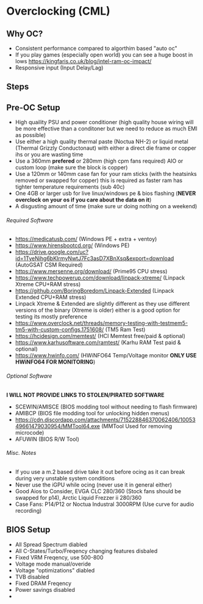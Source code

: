 # Overclocking (CML)

## Why OC?
- Consistent performance compared to algorthim based "auto oc"
- If you play games (especially open world) you can see a huge boost in lows https://kingfaris.co.uk/blog/intel-ram-oc-impact/
- Responsive input (Input Delay/Lag)

## Steps

## Pre-OC Setup

- High quaility PSU and power conditioner (high quality house wiring will be more effective than a conditoner but we need to reduce as much EMI as possible)
- Use either a high quality thermal paste (Noctua NH-2) or liquid metal (Thermal Grizzly Conductonaut) with either a direct die frame or copper ihs or you are wasting time
- Use a 360mm **prefered** or 280mm (high cpm fans required) AIO or custom loop (make sure the block is copper)
- Use a 120mm or 140mm case fan for your ram sticks (with the heatsinks removed or swapped for copper) this is required as faster ram has tighter temperature requirements (sub 40c)
- One 4GB or larger usb for live linux/windows pe & bios flashing (**NEVER overclock on your os if you care about the data on it**)
- A disgusting amount of time (make sure ur doing nothing on a weekend)

###### Required Software 

- https://medicatusb.com/ (Windows PE + extra + ventoy)
- https://www.hirensbootcd.org/ (Windows PE)
- https://drive.google.com/uc?id=1TyeNihg6bKIrmyNwtJ7Fc3asD7XBnXsq&export=download (AutoGSAT CSM Required)
- https://www.mersenne.org/download/ (Prime95 CPU stress)
- https://www.techpowerup.com/download/linpack-xtreme/ (Linpack Xtreme CPU+RAM stress)
- https://github.com/BoringBoredom/Linpack-Extended (Linpack Extended CPU+RAM stress)
- Linpack Xtreme & Extended are slightly different as they use different versions of the binary (Xtreme is older) either is a good option for testing its mostly preference
- https://www.overclock.net/threads/memory-testing-with-testmem5-tm5-with-custom-configs.1751608/ (TM5 Ram Test)
- https://hcidesign.com/memtest/ (HCI Memtest free/paid & optional)
- https://www.karhusoftware.com/ramtest/ (Karhu RAM Test paid & optional)
- https://www.hwinfo.com/ (HWiNFO64 Temp/Voltage monitor **ONLY USE HWiNFO64 FOR MONITORING**)



###### Optional Software 
**I WILL NOT PROVIDE LINKS TO STOLEN/PIRATED SOFTWARE**
- SCEWIN/AMISCE (BIOS modding tool without needing to flash firmware)
- AMIBCP (BIOS file modding tool for unlocking hidden menus)
- https://cdn.discordapp.com/attachments/715228846370062406/1005349661479030954/MMTool64.exe (MMTool Used for removing microcode)
- AFUWIN (BIOS R/W Tool)

###### Misc. Notes
- If you use a m.2 based drive take it out before ocing as it can break during very unstable system conditions
- Never use the iGPU while ocing (never use it in general either)
- Good Aios to Consider, EVGA CLC 280/360 (Stock fans should be swapped for p14), Arctic Liquid Frezzer ii 280/360
- Case Fans: P14/P12 or Noctua Industral 3000RPM (Use curve for audio recording)

## BIOS Setup
- All Spread Spectrum diabled
- All C-States/Turbo/Freqency changing features disbaled
- Fixed VRM Freqency, use 500-800
- Voltage mode manual/overide
- Voltage "optimizations" diabled
- TVB disabled
- Fixed DRAM Freqency
- Power savings disabled 
- 
